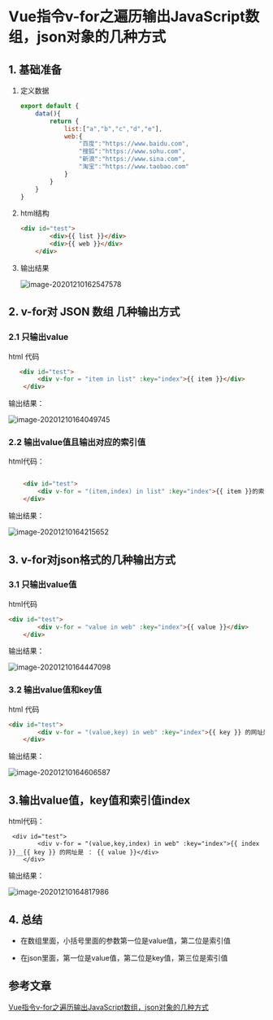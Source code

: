 # Vue指令v-for之遍历输出JavaScript数组，json对象的几种方式

## 1. 基础准备

1. 定义数据

   ```js
   export default {
       data(){
           return {
               list:["a","b","c","d","e"],
               web:{
                   "百度":"https://www.baidu.com",
                   "搜狐":"https://www.sohu.com",
                   "新浪":"https://www.sina.com",
                   "淘宝":"https://www.taobao.com"
               }
           }
       }
   }
   ```

2. html结构

   ```html
   <div id="test">
           <div>{{ list }}</div>
           <div>{{ web }}</div>
       </div>
   ```

3. 输出结果

   ![image-20201210162547578](https://gitee.com/zszdevelop/blogimage/raw/master/img/image-20201210162547578.png)

## 2. v-for对 JSON 数组 几种输出方式

### 2.1 只输出value

html 代码

```html
   <div id="test">
        <div v-for = "item in list" :key="index">{{ item }}</div>
    </div>
```

输出结果：

![image-20201210164049745](https://gitee.com/zszdevelop/blogimage/raw/master/img/image-20201210164049745.png)

### 2.2 输出value值且输出对应的索引值

html代码：

```html

    <div id="test">
        <div v-for = "(item,index) in list" :key="index">{{ item }}的索引值是{{ index }}</div>
    </div>
```

输出结果：

![image-20201210164215652](https://gitee.com/zszdevelop/blogimage/raw/master/img/image-20201210164215652.png)

## 3. v-for对json格式的几种输出方式

### 3.1 只输出value值

html代码

```html
<div id="test">
        <div v-for = "value in web" :key="index">{{ value }}</div>
    </div>
```

输出结果：

![image-20201210164447098](https://gitee.com/zszdevelop/blogimage/raw/master/img/image-20201210164447098.png)

### 3.2 输出value值和key值

html 代码

```html
<div id="test">
        <div v-for = "(value,key) in web" :key="index">{{ key }} 的网址是 ： {{ value }}</div>
    </div>
```

输出结果：

![image-20201210164606587](https://gitee.com/zszdevelop/blogimage/raw/master/img/image-20201210164606587.png)

## 3.输出value值，key值和索引值index

html代码：

```
 <div id="test">
        <div v-for = "(value,key,index) in web" :key="index">{{ index }}__{{ key }} 的网址是 ： {{ value }}</div>
    </div>
```

输出结果：

![image-20201210164817986](https://gitee.com/zszdevelop/blogimage/raw/master/img/image-20201210164817986.png)

## 4. 总结

- 在数组里面，小括号里面的参数第一位是value值，第二位是索引值

- 在json里面，第一位是value值，第二位是key值，第三位是索引值

## 参考文章

[Vue指令v-for之遍历输出JavaScript数组，json对象的几种方式](https://www.cnblogs.com/mmzuo-798/p/9435215.html)